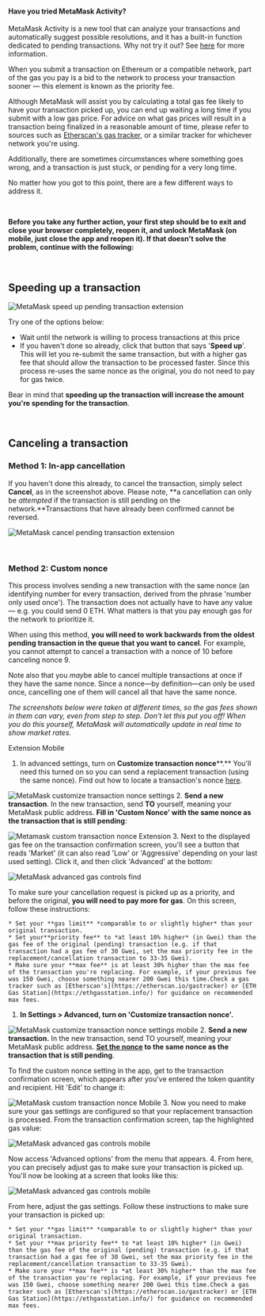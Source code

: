 
#### Have you tried MetaMask Activity?


MetaMask Activity is a new tool that can analyze your transactions and automatically suggest possible resolutions, and it has a built-in function dedicated to pending transactions. Why not try it out? See [here](https://support.metamask.io/hc/en-us/articles/13460965279003) for more information.



When you submit a transaction on Ethereum or a compatible network, part of the gas you pay is a bid to the network to process your transaction sooner — this element is known as the priority fee.


Although MetaMask will assist you by calculating a total gas fee likely to have your transaction picked up, you can end up waiting a long time if you submit with a low gas price. For advice on what gas prices will result in a transaction being finalized in a reasonable amount of time, please refer to sources such as [Etherscan's gas tracker](https://etherscan.io/gastracker), or a similar tracker for whichever network you're using.


Additionally, there are sometimes circumstances where something goes wrong, and a transaction is just stuck, or pending for a very long time.


No matter how you got to this point, there are a few different ways to address it.


 


**Before you take any further action, your first step should be to exit and close your browser completely, reopen it, and unlock MetaMask (on mobile, just close the app and reopen it). If that doesn't solve the problem, continue with the following:**


 


Speeding up a transaction
-------------------------


![MetaMask speed up pending transaction extension](https://support.metamask.io/hc/article_attachments/17217043760539)


Try one of the options below:


* Wait until the network is willing to process transactions at this price
* If you haven't done so already, click that button that says '**Speed up**'. This will let you re-submit the same transaction, but with a higher gas fee that should allow the transaction to be processed faster. Since this process re-uses the same nonce as the original, you do not need to pay for gas twice.


Bear in mind that **speeding up the transaction will increase the amount you're spending for the transaction**.


 


Canceling a transaction
-----------------------


### Method 1: In-app cancellation


If you haven't done this already, to cancel the transaction, simply select **Cancel**, as in the screenshot above. Please note, **a cancellation can only be *attempted* if the transaction is still pending on the network.**Transactions that have already been confirmed cannot be reversed.


![MetaMask cancel pending transaction extension](https://support.metamask.io/hc/article_attachments/17217065737499)


 


### Method 2: Custom nonce


This process involves sending a new transaction with the same nonce (an identifying number for every transaction, derived from the phrase 'number only used once'). The transaction does not actually have to have any value — e.g. you could send 0 ETH. What matters is that you pay enough gas for the network to prioritize it. 


When using this method, **you will need to work backwards from the oldest pending transaction in the queue that you want to cancel**. For example, you cannot attempt to cancel a transaction with a nonce of 10 before canceling nonce 9. 


Note also that you *may*be able to cancel multiple transactions at once if they have the same nonce. Since a nonce—by definition—can only be used once, cancelling one of them will cancel all that have the same nonce. 


*The screenshots below were taken at different times, so the gas fees shown in them can vary, even from step to step. Don't let this put you off! When you do this yourself, MetaMask will automatically update in real time to show market rates.*




Extension Mobile


1. In advanced settings, turn on **Customize transaction nonce****.** You'll need this turned on so you can send a replacement transaction (using the same nonce). Find out how to locate a transaction's nonce [here](https://support.metamask.io/hc/en-us/articles/15752269372699).


![MetaMask customize transaction nonce settings](https://support.metamask.io/hc/article_attachments/17217065740571)
2. **Send a new transaction**. In the new transaction, send **TO** yourself, meaning your MetaMask public address. **Fill in 'Custom Nonce' with the same nonce as the transaction that is still pending**:


![Metamask custom transaction nonce Extension](https://support.metamask.io/hc/article_attachments/14731609986843)
3. Next to the displayed gas fee on the transaction confirmation screen, you'll see a button that reads 'Market' (it can also read 'Low' or 'Aggressive' depending on your last used setting). Click it, and then click 'Advanced' at the bottom: 


![MetaMask advanced gas controls find](https://support.metamask.io/hc/article_attachments/14731706474011)


To make sure your cancellation request is picked up as a priority, and before the original, **you will need to pay more for gas**. On this screen, follow these instructions:


	* Set your **gas limit** *comparable to or slightly higher* than your original transaction.
	* Set your**priority fee** to *at least 10% higher* (in Gwei) than the gas fee of the original (pending) transaction (e.g. if that transaction had a gas fee of 30 Gwei, set the max priority fee in the replacement/cancellation transaction to 33-35 Gwei).
	* Make sure your **max fee** is at least 30% higher than the max fee of the transaction you're replacing. For example, if your previous fee was 150 Gwei, choose something nearer 200 Gwei this time.Check a gas tracker such as [Etherscan's](https://etherscan.io/gastracker) or [ETH Gas Station](https://ethgasstation.info/) for guidance on recommended max fees.




1. **In Settings > Advanced, turn on 'Customize transaction nonce'.**


![MetaMask customize transaction nonce settings mobile](https://support.metamask.io/hc/article_attachments/17217043774619)
2. **Send a new transaction.** In the new transaction, send TO yourself, meaning your MetaMask public address. **[Set the nonce](https://support.metamask.io/hc/en-us/articles/7417499333531) to the same nonce as the transaction that is still pending**.


To find the custom nonce setting in the app, get to the transaction confirmation screen, which appears after you've entered the token quantity and recipient. Hit 'Edit' to change it:


![MetaMask custom transaction nonce Mobile](https://support.metamask.io/hc/article_attachments/12927068442907)
3. Now you need to make sure your gas settings are configured so that your replacement transaction is processed. From the transaction confirmation screen, tap the highlighted gas value:


![MetaMask advanced gas controls mobile](https://support.metamask.io/hc/article_attachments/12927041593755)


Now access 'Advanced options' from the menu that appears.
4. From here, you can precisely adjust gas to make sure your transaction is picked up. You'll now be looking at a screen that looks like this:


![MetaMask advanced gas controls mobile](https://support.metamask.io/hc/article_attachments/12927063201691)


From here, adjust the gas settings. Follow these instructions to make sure your transaction is picked up:


	* Set your **gas limit** *comparable to or slightly higher* than your original transaction.
	* Set your **max priority fee** to *at least 10% higher* (in Gwei) than the gas fee of the original (pending) transaction (e.g. if that transaction had a gas fee of 30 Gwei, set the max priority fee in the replacement/cancellation transaction to 33-35 Gwei).
	* Make sure your **max fee** is *at least 30% higher* than the max fee of the transaction you're replacing. For example, if your previous fee was 150 Gwei, choose something nearer 200 Gwei this time.Check a gas tracker such as [Etherscan's](https://etherscan.io/gastracker) or [ETH Gas Station](https://ethgasstation.info/) for guidance on recommended max fees.



